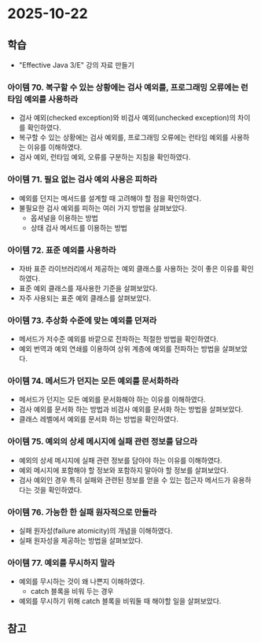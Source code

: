 # 2025-10-22

## 학습

- "Effective Java 3/E" 강의 자료 만들기
    

### 아이템 70. 복구할 수 있는 상황에는 검사 예외를, 프로그래밍 오류에는 런타임 예외를 사용하라

- 검사 예외(checked exception)와 비검사 예외(unchecked exception)의 차이를 확인하였다.
- 복구할 수 있는 상황에는 검사 예외를, 프로그래밍 오류에는 런타임 예외를 사용하는 이유를 이해하였다.
- 검사 예외, 런타임 예외, 오류를 구분하는 지침을 확인하였다.

### 아이템 71. 필요 없는 검사 예외 사용은 피하라

- 예외를 던지는 메서드를 설계할 때 고려해야 할 점을 확인하였다.
- 불필요한 검사 예외를 피하는 여러 가지 방법을 살펴보았다.
  - 옵셔널을 이용하는 방법
  - 상태 검사 메서드를 이용하는 방법

### 아이템 72. 표준 예외를 사용하라

- 자바 표준 라이브러리에서 제공하는 예외 클래스를 사용하는 것이 좋은 이유를 확인하였다.
- 표준 예외 클래스를 재사용한 기준을 살펴보았다.
- 자주 사용되는 표준 예외 클래스를 살펴보았다.

### 아이템 73. 추상화 수준에 맞는 예외를 던져라

- 메서드가 저수준 예외를 바깥으로 전파하는 적절한 방법을 확인하였다.
- 예외 번역과 예외 연쇄를 이용하여 상위 계층에 예외를 전파하는 방법을 살펴보았다.

### 아이템 74. 메서드가 던지는 모든 예외를 문서화하라

- 메서드가 던지는 모든 예외를 문서화해야 하는 이유를 이해하였다.
- 검사 예외를 문서화 하는 방법과 비검사 예외를 문서화 하는 방법을 살펴보았다.
- 클래스 레벨에서 예외를 문서화 하는 방법을 확인하였다.

### 아이템 75. 예외의 상세 메시지에 실패 관련 정보를 담으라

- 예외의 상세 메시지에 실패 관련 정보를 담아야 하는 이유를 이해하였다.
- 예외 메시지에 포함해야 할 정보와 포함하지 말아야 할 정보를 살펴보았다.
- 검사 예외인 경우 특히 실패와 관련된 정보를 얻을 수 있는 접근자 메서드가 유용하다는 것을 확인하였다.

### 아이템 76. 가능한 한 실패 원자적으로 만들라

- 실패 원자성(failure atomicity)의 개념을 이해하였다.
- 실패 원자성을 제공하는 방법을 살펴보았다.

### 아이템 77. 예외를 무시하지 말라

- 예외를 무시하는 것이 왜 나쁜지 이해하였다.
  - catch 블록을 비워 두는 경우
- 예외를 무시하기 위해 catch 블록을 비워둘 때 해야할 일을 살펴보았다.


## 참고

### 